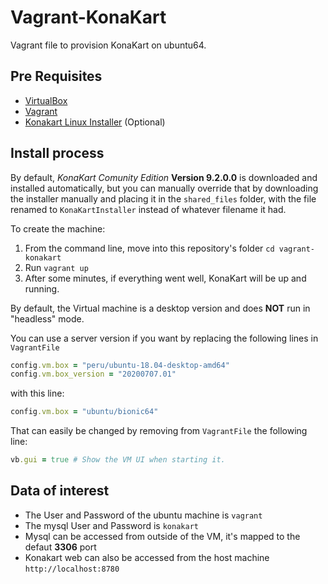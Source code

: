 # Vagrant-KonaKart

Vagrant file to provision KonaKart on ubuntu64.

## Pre Requisites

 * [VirtualBox](https://www.virtualbox.org/wiki/Downloads)
 * [Vagrant](https://www.vagrantup.com/downloads)
 * [Konakart Linux Installer](https://www.konakart.com/downloads/community_edition/) (Optional)

## Install process

By default, *KonaKart Comunity Edition* **Version 9.2.0.0** is downloaded and installed automatically, but you can manually override that by downloading the installer manually and placing it in the `shared_files` folder, with the file renamed to `KonaKartInstaller` instead of whatever filename it had.

To create the machine:
1. From the command line, move into this repository's folder `cd vagrant-konakart`
2. Run `vagrant up`
3. After some minutes, if everything went well, KonaKart will be up and running.

By default, the Virtual machine is a desktop version and does **NOT** run in "headless" mode.

You can use a server version if you want by replacing the following lines in `VagrantFile`
```ruby
config.vm.box = "peru/ubuntu-18.04-desktop-amd64"
config.vm.box_version = "20200707.01"
```
with this line:
```ruby
config.vm.box = "ubuntu/bionic64"
```

That can easily be changed by removing from `VagrantFile` the following line:  
```ruby
vb.gui = true # Show the VM UI when starting it.
```

## Data of interest

* The User and Password of the ubuntu machine is `vagrant`
* The mysql User and Password is `konakart`
* Mysql can be accessed from outside of the VM, it's mapped to the defaut **3306** port
* Konakart web can also be accessed from the host machine `http://localhost:8780`
